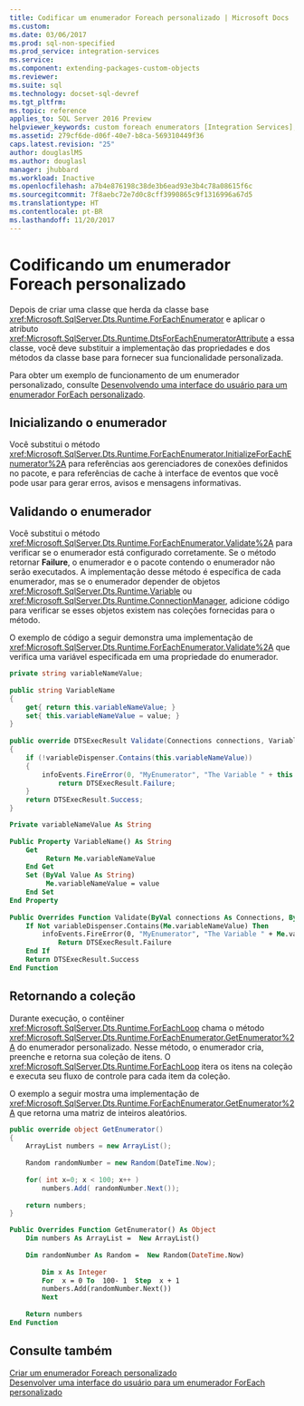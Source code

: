 ```yaml
---
title: Codificar um enumerador Foreach personalizado | Microsoft Docs
ms.custom: 
ms.date: 03/06/2017
ms.prod: sql-non-specified
ms.prod_service: integration-services
ms.service: 
ms.component: extending-packages-custom-objects
ms.reviewer: 
ms.suite: sql
ms.technology: docset-sql-devref
ms.tgt_pltfrm: 
ms.topic: reference
applies_to: SQL Server 2016 Preview
helpviewer_keywords: custom foreach enumerators [Integration Services], coding
ms.assetid: 279cf6de-d06f-40e7-b8ca-569310449f36
caps.latest.revision: "25"
author: douglaslMS
ms.author: douglasl
manager: jhubbard
ms.workload: Inactive
ms.openlocfilehash: a7b4e876198c38de3b6ead93e3b4c78a08615f6c
ms.sourcegitcommit: 7f8aebc72e7d0c8cff3990865c9f1316996a67d5
ms.translationtype: HT
ms.contentlocale: pt-BR
ms.lasthandoff: 11/20/2017
---
```

# <a name="coding-a-custom-foreach-enumerator"></a>Codificando um enumerador Foreach personalizado
  Depois de criar uma classe que herda da classe base <xref:Microsoft.SqlServer.Dts.Runtime.ForEachEnumerator> e aplicar o atributo <xref:Microsoft.SqlServer.Dts.Runtime.DtsForEachEnumeratorAttribute> a essa classe, você deve substituir a implementação das propriedades e dos métodos da classe base para fornecer sua funcionalidade personalizada.  
  
 Para obter um exemplo de funcionamento de um enumerador personalizado, consulte [Desenvolvendo uma interface do usuário para um enumerador ForEach personalizado](../../../integration-services/extending-packages-custom-objects/foreach-enumerator/developing-a-user-interface-for-a-custom-foreach-enumerator.md).  
  
## <a name="initializing-the-enumerator"></a>Inicializando o enumerador  
 Você substitui o método <xref:Microsoft.SqlServer.Dts.Runtime.ForEachEnumerator.InitializeForEachEnumerator%2A> para referências aos gerenciadores de conexões definidos no pacote, e para referências de cache à interface de eventos que você pode usar para gerar erros, avisos e mensagens informativas.  
  
## <a name="validating-the-enumerator"></a>Validando o enumerador  
 Você substitui o método <xref:Microsoft.SqlServer.Dts.Runtime.ForEachEnumerator.Validate%2A> para verificar se o enumerador está configurado corretamente. Se o método retornar **Failure**, o enumerador e o pacote contendo o enumerador não serão executados. A implementação desse método é específica de cada enumerador, mas se o enumerador depender de objetos <xref:Microsoft.SqlServer.Dts.Runtime.Variable> ou <xref:Microsoft.SqlServer.Dts.Runtime.ConnectionManager>, adicione código para verificar se esses objetos existem nas coleções fornecidas para o método.  
  
 O exemplo de código a seguir demonstra uma implementação de <xref:Microsoft.SqlServer.Dts.Runtime.ForEachEnumerator.Validate%2A> que verifica uma variável especificada em uma propriedade do enumerador.  
  
```csharp  
private string variableNameValue;  
  
public string VariableName  
{  
    get{ return this.variableNameValue; }  
    set{ this.variableNameValue = value; }  
}  
  
public override DTSExecResult Validate(Connections connections, VariableDispenser variableDispenser, IDTSInfoEvents infoEvents, IDTSLogging log)  
{  
    if (!variableDispenser.Contains(this.variableNameValue))  
    {  
        infoEvents.FireError(0, "MyEnumerator", "The Variable " + this.variableNameValue + " does not exist in the collection.", "", 0);  
            return DTSExecResult.Failure;  
    }  
    return DTSExecResult.Success;  
}  
```  
  
```vb  
Private variableNameValue As String  
  
Public Property VariableName() As String  
    Get   
         Return Me.variableNameValue  
    End Get  
    Set (ByVal Value As String)   
         Me.variableNameValue = value  
    End Set  
End Property  
  
Public Overrides Function Validate(ByVal connections As Connections, ByVal variableDispenser As VariableDispenser, ByVal infoEvents As IDTSInfoEvents, ByVal log As IDTSLogging) As DTSExecResult  
    If Not variableDispenser.Contains(Me.variableNameValue) Then  
        infoEvents.FireError(0, "MyEnumerator", "The Variable " + Me.variableNameValue + " does not exist in the collection.", "", 0)  
            Return DTSExecResult.Failure  
    End If  
    Return DTSExecResult.Success  
End Function  
```  
  
## <a name="returning-the-collection"></a>Retornando a coleção  
 Durante execução, o contêiner <xref:Microsoft.SqlServer.Dts.Runtime.ForEachLoop> chama o método <xref:Microsoft.SqlServer.Dts.Runtime.ForEachEnumerator.GetEnumerator%2A> do enumerador personalizado. Nesse método, o enumerador cria, preenche e retorna sua coleção de itens. O <xref:Microsoft.SqlServer.Dts.Runtime.ForEachLoop> itera os itens na coleção e executa seu fluxo de controle para cada item da coleção.  
  
 O exemplo a seguir mostra uma implementação de <xref:Microsoft.SqlServer.Dts.Runtime.ForEachEnumerator.GetEnumerator%2A> que retorna uma matriz de inteiros aleatórios.  
  
```csharp  
public override object GetEnumerator()  
{  
    ArrayList numbers = new ArrayList();  
  
    Random randomNumber = new Random(DateTime.Now);  
  
    for( int x=0; x < 100; x++ )  
        numbers.Add( randomNumber.Next());  
  
    return numbers;  
}  
```  
  
```vb  
Public Overrides Function GetEnumerator() As Object  
    Dim numbers As ArrayList =  New ArrayList()   
  
    Dim randomNumber As Random =  New Random(DateTime.Now)   
  
        Dim x As Integer  
        For  x = 0 To  100- 1  Step  x + 1  
        numbers.Add(randomNumber.Next())  
        Next  
  
    Return numbers  
End Function  
```  
 
## <a name="see-also"></a>Consulte também  
 [Criar um enumerador Foreach personalizado](../../../integration-services/extending-packages-custom-objects/foreach-enumerator/creating-a-custom-foreach-enumerator.md)   
 [Desenvolver uma interface do usuário para um enumerador ForEach personalizado](../../../integration-services/extending-packages-custom-objects/foreach-enumerator/developing-a-user-interface-for-a-custom-foreach-enumerator.md)  
  
  
